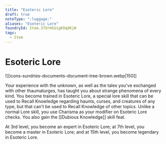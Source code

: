 ```yaml
---
title: "Esoteric Lore"
draft: true
noteType: ":luggage:"
aliases: "Esoteric Lore"
foundryId: Item.37UrHSUigKOq0KjW
tags:
  - Item
---
```


# Esoteric Lore
![[icons-sundries-documents-document-tree-brown.webp|150]]

Your experience with the unknown, as well as the tales you've exchanged with other thaumaturges, has taught you about strange phenomena of every kind. You become trained in Esoteric Lore, a special lore skill that can be used to Recall Knowledge regarding haunts, curses, and creatures of any type, but that can't be used to Recall Knowledge of other topics. Unlike a normal Lore skill, you use Charisma as your modifier on Esoteric Lore checks. You also gain the [[Dubious Knowledge]] skill feat.

At 3rd level, you become an expert in Esoteric Lore; at 7th level, you become a master in Esoteric Lore; and at 15th level, you become legendary in Esoteric Lore.
